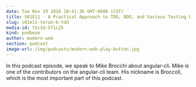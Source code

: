 ```yaml
---
date: Tue Nov 29 2016 10:41:36 GMT-0600 (CST)
title: S01E11 - A Practical Approach to TDD, BDD, and Various Testing Buzzwords
slug: s01e11-toran-b-tdd
media-id: t5c3d-5f1c25
kind: podbean
author: modern-web
section: podcast
image-url: /img/podcasts/modern-web-play-button.jpg
---
```

In this podcast episode, we speak to Mike Brocchi about angular-cli. Mike is one of the contributors on the angular-cli team. His nickname is Broccoli, which is the most important part of this podcast.
